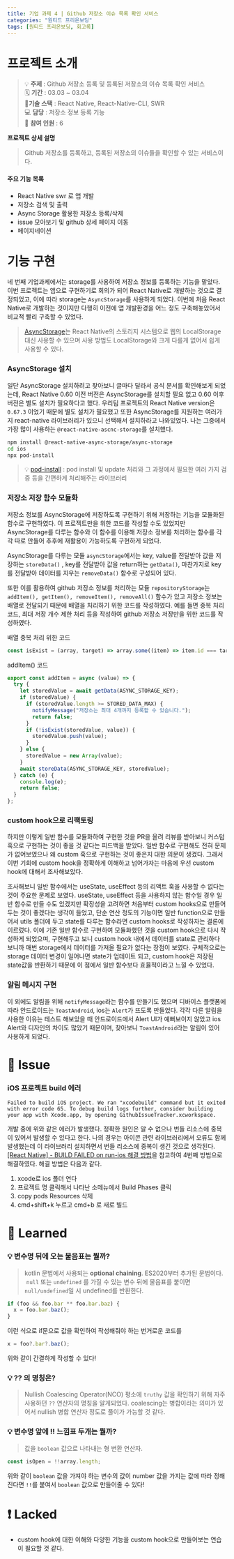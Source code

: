 ```yaml
---
title: 기업 과제 4 | Github 저장소 이슈 목록 확인 서비스
categories: "원티드 프리온보딩"
tags: [원티드 프리온보딩, 회고록]
---
```


# 프로젝트 소개

> 💡 **주제** : Github 저장소 등록 및 등록된 저장소의 이슈 목록 확인 서비스<br/>
> 🗓 **기간** : 03.03 ~ 03.04<br/>
> 🔨**기술 스택** : React Native, React-Native-CLI, SWR<br/>
> 💻 **담당** : 저장소 정보 등록 기능<br/>
> 👤 **참여 인원** : 6

**프로젝트 상세 설명**

> Github 저장소를 등록하고, 등록된 저장소의 이슈들을 확인할 수 있는 서비스이다.

#### 주요 기능 목록

- React Native swr 로 앱 개발
- 저장소 검색 및 출력
- Async Storage 활용한 저장소 등록/삭제
- issue 모아보기 및 github 상세 페이지 이동
- 페이지네이션

# 기능 구현

네 번째 기업과제에서는 storage를 사용하여 저장소 정보를 등록하는 기능을 맡았다. 이번 프로젝트는 앱으로 구현하기로 회의가 되어 React Native로 개발하는 것으로 결정되었고, 이에 따라 storage는 `AsyncStorage`를 사용하게 되었다. 이번에 처음 React Native로 개발하는 것이지만 다행히 이전에 앱 개발환경을 어느 정도 구축해놓았어서 비교적 빨리 구축할 수 있었다.

> [AsyncStorage](https://reactnative.dev/docs/asyncstorage)는 React Native의 스토리지 시스템으로 웹의 LocalStorage 대신 사용할 수 있으며 사용 방법도 LocalStorage와 크게 다를게 없어서 쉽게 사용할 수 있다.

### AsyncStorage 설치

일단 AsyncStorage 설치하려고 찾아보니 글마다 달라서 공식 문서를 확인해보게 되었는데, React Native 0.60 이전 버전은 AsyncStorage를 설치할 필요 없고 0.60 이후 버전은 별도 설치가 필요하다고 했다. 우리팀 프로젝트의 React Native version은 `0.67.3` 이었기 때문에 별도 설치가 필요했고 또한 AsyncStorage를 지원하는 여러가지 react-native 라이브러리가 있으니 선택해서 설치하라고 나와있었다. 나는 그중에서 가장 많이 사용하는 `@react-native-ascnc-storage`를 설치했다.

```bash
npm install @react-native-async-storage/async-storage
cd ios
npx pod-install
```

> 💡 [pod-install](https://www.npmjs.com/package/pod-install) : pod install 및 update 처리와 그 과정에서 필요한 여러 가지 검증 등을 간편하게 처리해주는 라이브러리

### 저장소 저장 함수 모듈화

저장소 정보를 AsyncStorage에 저장하도록 구현하기 위해 저장하는 기능을 모듈화된 함수로 구현하였다. 이 프로젝트만을 위한 코드를 작성할 수도 있었지만 AsyncStorage를 다루는 함수와 이 함수를 이용해 저장소 정보를 처리하는 함수를 각각 따로 만들어 추후에 재활용이 가능하도록 구현하게 되었다.

AsyncStorage를 다루는 모듈 `asyncStorage`에서는 key, value를 전달받아 값을 저장하는 `storeData()` , key를 전달받아 값을 return하는 `getData()`, 마찬가지로 key를 전달받아 데이터를 지우는 `removeData()` 함수로 구성되어 있다.

또한 이를 활용하여 github 저장소 정보를 처리하는 모듈 `repositoryStorage`는 `addItem(), getItem(), removeItem(), removeAll()` 함수가 있고 저장소 정보는 배열로 전달되기 때문에 배열을 처리하기 위한 코드를 작성하였다. 예를 들면 중복 처리 코드, 최대 저장 개수 제한 처리 등을 작성하여 github 저장소 저장만을 위한 코드를 작성하였다.

배열 중복 처리 위한 코드

```js
const isExist = (array, target) => array.some((item) => item.id === target.id);
```

addItem() 코드

```js
export const addItem = async (value) => {
  try {
    let storedValue = await getData(ASYNC_STORAGE_KEY);
    if (storedValue) {
      if (storedValue.length >= STORED_DATA_MAX) {
        notifyMessage("저장소는 최대 4개까지 등록할 수 있습니다.");
        return false;
      }
      if (!isExist(storedValue, value)) {
        storedValue.push(value);
      }
    } else {
      storedValue = new Array(value);
    }
    await storeData(ASYNC_STORAGE_KEY, storedValue);
  } catch (e) {
    console.log(e);
    return false;
  }
};
```

### custom hook으로 리팩토링

하지만 이렇게 일반 함수를 모듈화하여 구현한 것을 PR을 올려 리뷰를 받아보니 커스텀 훅으로 구현하는 것이 좋을 것 같다는 피드백을 받았다. 일반 함수로 구현해도 전혀 문제가 없어보였으나 왜 custom 훅으로 구현하는 것이 좋은지 대한 의문이 생겼다. 그래서 이번 기회에 custom hook을 정확하게 이해하고 넘어가자는 마음에 우선 custom hook에 대해서 조사해보았다.

조사해보니 일반 함수에서는 useState, useEffect 등의 리액트 훅을 사용할 수 없다는 것이 주요한 문제로 보였다. useState, useEffect 등을 사용하지 않는 함수일 경우 일반 함수로 만들 수도 있겠지만 확장성을 고려하면 처음부터 custom hooks으로 만들어 두는 것이 좋겠다는 생각이 들었고, 단순 연산 정도의 기능이면 일반 function으로 만들어서 utils 폴더에 두고 state를 다루는 함수라면 custom hooks로 작성하자는 결론에 이르렀다. 이에 기존 일반 함수로 구현하여 모듈화했던 것을 custom hook으로 다시 작성하게 되었으며, 구현해두고 보니 custom hook 내에서 데이터를 state로 관리하다 보니까 매번 storage에서 데이터를 가져올 필요가 없다는 장점이 보였다. 구체적으로는 storage 데이터 변경이 일어나면 state가 업데이트 되고, custom hook은 저장된 state값을 반환하기 때문에 이 점에서 일반 함수보다 효율적이라고 느낄 수 있었다.

### 알림 메시지 구현

이 외에도 알림을 위해 `notifyMessage`라는 함수를 만들기도 했으며 디바이스 플랫폼에 따라 안드로이드는 `ToastAndroid`, ios는 `Alert`가 뜨도록 만들었다. 각각 다른 알림을 사용한 이유는 테스트 해보았을 때 안드로이드에서 Alert UI가 예뻐보이지 않았고 ios Alert와 디자인의 차이도 많았기 때문이며, 찾아보니 `ToastAndroid`라는 알림이 있어 사용하게 되었다.

# 🎃 Issue

### iOS 프로젝트 build 에러

`Failed to build iOS project. We ran "xcodebuild" command but it exited with error code 65. To debug build logs further, consider building your app with Xcode.app, by opening GithubIssueTracker.xcworkspace.`

개발 중에 위와 같은 에러가 발생했다. 정확한 원인은 알 수 없으나 번들 리소스에 중복이 있어서 발생할 수 있다고 한다. 나의 경우는 아이콘 관련 라이브러리에서 오류도 함께 발생했는데 이 라이브러리 설치하면서 번들 리소스에 중복이 생긴 것으로 생각된다.  
[[React Native] - BUILD FAILED on run-ios 해결 방법](https://smooth97.medium.com/react-native-build-failed-on-run-ios-%ED%95%B4%EA%B2%B0-%EB%B0%A9%EB%B2%95-f37f2ebc4b65)을 참고하여 4번째 방법으로 해결하였다. 해결 방법은 다음과 같다.

1. xcode로 ios 폴더 연다
2. 프로젝트 명 클릭해서 나타난 소메뉴에서 Build Phases 클릭
3. copy pods Resources 삭제
4. cmd+shift+k 누르고 cmd+b 로 새로 빌드

# 📝 Learned

### 💡 변수명 뒤에 오는 물음표는 뭘까?

> kotlin 문법에서 사용되는 **optional chaining**. ES2020부터 추가된 문법이다.
>  `null` 또는 `undefined` 를 가질 수 있는 변수 뒤에 물음표를 붙이면 `null/undefined`일 시 undefined를 반환한다.

```js
if (foo && foo.bar ** foo.bar.baz) {
  x = foo.bar.baz();
}
```

이런 식으로 if문으로 값을 확인하여 작성해줘야 하는 번거로운 코드를

```js
x = foo?.bar?.baz();
```

위와 같이 간결하게 작성할 수 있다!

### 💡 ?? 의 명칭은?

> Nullish Coalescing Operator(NCO)
> 평소에 `truthy` 값을 확인하기 위해 자주 사용하던 `??` 연산자의 명칭을 알게되었다. coalescing는 병합이라는 의미가 있어서 nullish 병합 연산자 정도로 풀이가 가능할 것 같다.

### 💡 변수명 앞에 !! 느낌표 두개는 뭘까?

> 값을 `boolean` 값으로 나타내는 형 변환 연산자.

```js
const isOpen = !!array.length;
```

위와 같이 `boolean` 값을 가져야 하는 변수의 값이 number 값을 가지는 값에 따라 정해진다면 `!!`를 붙여서 `boolean` 값으로 만들어줄 수 있다!

# ❗️ Lacked

- custom hook에 대한 이해와 다양한 기능을 custom hook으로 만들어보는 연습이 필요할 것 같다.
